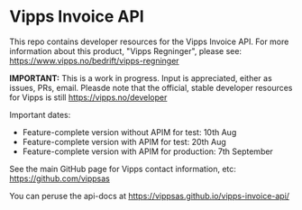 # Vipps Invoice API

This repo contains developer resources for the Vipps Invoice API. For more information about this product, "Vipps Regninger", please see: https://www.vipps.no/bedrift/vipps-regninger

**IMPORTANT:** This is a work in progress. Input is appreciated, either as issues, PRs, email. Pleasde note that the official, stable developer resources for Vipps is still https://vipps.no/developer

Important dates:
* Feature-complete version without APIM for test: 10th Aug​
* Feature-complete version with APIM for test: 20th Aug​
* Feature-complete version with APIM for production: 7th September

See the main GitHub page for Vipps contact information, etc: https://github.com/vippsas  

You can peruse the api-docs at https://vippsas.github.io/vipps-invoice-api/

